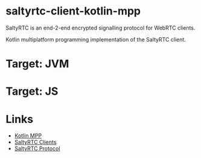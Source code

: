 # saltyrtc-client-kotlin-mpp
SaltyRTC is an end-2-end encrypted signalling protocol for WebRTC clients.

Kotlin multiplatform programming implementation of the SaltyRTC client. 


# Target: JVM 
# Target: JS 



# Links
* [Kotlin MPP](https://kotlinlang.org/docs/reference/mpp-intro.html)
* [SaltyRTC Clients](https://saltyrtc.org/pages/implementations.html) 
* [SaltyRTC Protocol](https://github.com/saltyrtc/saltyrtc-meta/blob/master/Protocol.md) 



